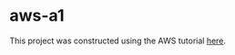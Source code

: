 # aws-a1

This project was constructed using the AWS tutorial [here](https://docs.aws.amazon.com/sdk-for-javascript/v3/developer-guide/getting-started-nodejs.html).